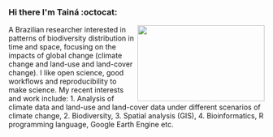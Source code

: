 ### Hi there I'm Tainá :octocat:
<img align="right" src="https://i.imgur.com/Gn7ESjP.jpg" width="250" height="150">


A Brazilian researcher interested in patterns of biodiversity distribution in time and space, focusing on the impacts of global change (climate change and land-use and land-cover change). I like open science, good workflows and reproducibility to make science. My recent interests and work include: 1. Analysis of climate data and land-use and land-cover data under different scenarios of climate change, 2. Biodiversity, 3. Spatial analysis (GIS), 4. Bioinformatics, R programming language, Google Earth Engine etc.



<!--
**Tai-Rocha/Tai-Rocha** is a ✨ _special_ ✨ repository because its `README.md` (this file) appears on your GitHub profile.

Here are some ideas to get you started:

- 🔭 I’m currently working on ...
- 🌱 I’m currently learning ...
- 👯 I’m looking to collaborate on ...
- 🤔 I’m looking for help with ...
- 💬 Ask me about ...
- 📫 How to reach me: ...
- 😄 Pronouns: ...
- ⚡ Fun fact: ...
-->
